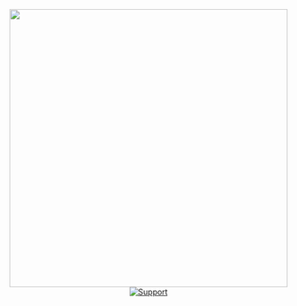 <div align="center">
  <img src="https://i.imgur.com/zonB8nG.png" width="500">
  <br>
  <a href="https://discord.gg/Ys9zwrdZMC">
    <img src="https://img.shields.io/discord/929355800382697483.svg?label=Discord&logo=Discord&colorB=7289DA" alt="Support">
  </a>
</div>

